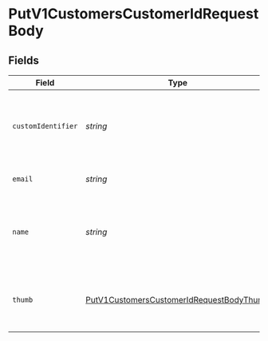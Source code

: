 # PutV1CustomersCustomerIdRequestBody


## Fields

| Field                                                                                                           | Type                                                                                                            | Required                                                                                                        | Description                                                                                                     | Example                                                                                                         |
| --------------------------------------------------------------------------------------------------------------- | --------------------------------------------------------------------------------------------------------------- | --------------------------------------------------------------------------------------------------------------- | --------------------------------------------------------------------------------------------------------------- | --------------------------------------------------------------------------------------------------------------- |
| `customIdentifier`                                                                                              | *string*                                                                                                        | :heavy_minus_sign:                                                                                              | Must be at least 1 character. Must not be greater than 255 characters.                                          | zmm                                                                                                             |
| `email`                                                                                                         | *string*                                                                                                        | :heavy_minus_sign:                                                                                              | Must be a valid email address.                                                                                  | ritchie.bernie@example.net                                                                                      |
| `name`                                                                                                          | *string*                                                                                                        | :heavy_minus_sign:                                                                                              | Must be at least 1 character. Must not be greater than 32 characters.                                           | bcbtvnkuhm                                                                                                      |
| `thumb`                                                                                                         | [PutV1CustomersCustomerIdRequestBodyThumb](../../models/operations/putv1customerscustomeridrequestbodythumb.md) | :heavy_minus_sign:                                                                                              | Must be an image. Must not be greater than 5120 kilobytes.                                                      |                                                                                                                 |